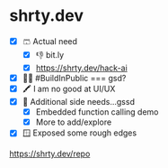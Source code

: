 # shrty.dev

- [x] 🩳 Actual need
  - [x] 👎 bit.ly
  - [x] https://shrty.dev/hack-ai
- [x] 👷‍♀️ #BuildInPublic === gsd?
- [x] 🖍️ I am no good at UI/UX
- [x] 🤔 Additional side needs...gssd
  - [x] Embedded function calling demo
  - [x] More to add/explore
- [x] 🪟 Exposed some rough edges

https://shrty.dev/repo

